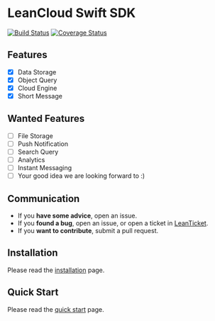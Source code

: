 # LeanCloud Swift SDK

[![Build Status](https://travis-ci.org/leancloud/swift-sdk.svg?branch=master)](https://travis-ci.org/leancloud/swift-sdk)
[![Coverage Status](https://coveralls.io/repos/github/leancloud/swift-sdk/badge.svg?branch=master)](https://coveralls.io/github/leancloud/swift-sdk?branch=master)

## Features
  * [x] Data Storage
  * [x] Object Query
  * [x] Cloud Engine
  * [x] Short Message

## Wanted Features
  * [ ] File Storage
  * [ ] Push Notification
  * [ ] Search Query
  * [ ] Analytics
  * [ ] Instant Messaging
  * [ ] Your good idea we are looking forward to :)

## Communication
  * If you **have some advice**, open an issue.
  * If you **found a bug**, open an issue, or open a ticket in [LeanTicket][LeanTicket].
  * If you **want to contribute**, submit a pull request.

## Installation

Please read the [installation][installation] page.

## Quick Start

Please read the [quick start][quick-start] page.

[LeanTicket]: https://leanticket.cn/t/leancloud
[quick-start]: https://github.com/leancloud/swift-sdk/wiki/Quick-Start
[installation]: https://github.com/leancloud/swift-sdk/wiki/Installation
